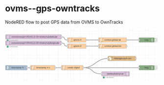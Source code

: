 # ovms--gps-owntracks
NodeRED flow to post GPS data from OVMS to OwnTracks

![](Screenshot_2020-01-19_02-37-43.png)
